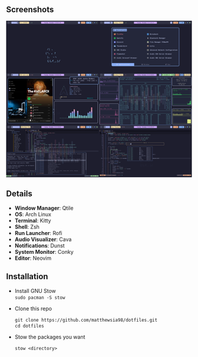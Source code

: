 ## Screenshots
<img src="screenshots/combined.png">

## Details
* **Window Manager**: Qtile
* **OS**: Arch Linux
* **Terminal**: Kitty
* **Shell**: Zsh
* **Run Launcher**: Rofi
* **Audio Visualizer**: Cava
* **Notifications**: Dunst
* **System Monitor**: Conky
* **Editor**: Neovim

## Installation
* Install GNU Stow<br>
  `sudo pacman -S stow`
  
* Clone this repo<br>
  ```
  git clone https://github.com/matthewsia98/dotfiles.git
  cd dotfiles
  ```
  
* Stow the packages you want
  ```
  stow <directory>
  ```

